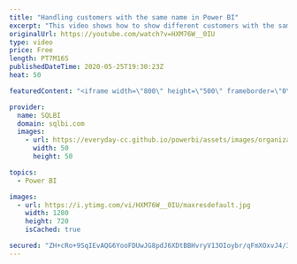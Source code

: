```yaml
---
title: "Handling customers with the same name in Power BI"
excerpt: "This video shows how to show different customers with the same name in a Power BI report by using zero-width spaces, thus simplifying the presentation without adding visible characters to make the names unique. Article and download: https://sql.bi/662116?aff=yt"
originalUrl: https://youtube.com/watch?v=HXM76W__0IU
type: video
price: Free
length: PT7M16S
publishedDateTime: 2020-05-25T19:30:23Z
heat: 50

featuredContent: "<iframe width=\"800\" height=\"500\" frameborder=\"0\" src=\"https://www.youtube.com/embed/HXM76W__0IU\" allow=\"accelerometer; autoplay; encrypted-media; gyroscope; picture-in-picture\" allowfullscreen></iframe>"

provider:
  name: SQLBI
  domain: sqlbi.com
  images:
    - url: https://everyday-cc.github.io/powerbi/assets/images/organizations/sqlbi.com-50x50.jpg
      width: 50
      height: 50

topics:
  - Power BI

images:
  - url: https://i.ytimg.com/vi/HXM76W__0IU/maxresdefault.jpg
    width: 1280
    height: 720
    isCached: true

secured: "ZH+cRo+9SqIEvAQG6YooFDUwJG8pdJ6XDtBBHvryV13OIoybr/qFmXOxvJ4/3RFm5PpGKekTVOKuMgzSkUwMzC9RPWx658FvGfWKBzRScf1Y583Iw5vxT1QGuy5OIwmmAOvLKUaku0FUemfcu4ASA9Y+WjLb4NZsVXlntudNAQs6dPzk0PmasiBaWnVTV1LoTYhVxu+Ylm4JCEHt/6ve97U0d4ry7Kj7Emnn0qNmQt5aOTnk+7oJaLh+j2JO5c6QudbckjCIYobdFth+/gFPL5dW31VqmcWFNQSH2rtdUS1yCl99xBmdY5jhF4JZIOaEzjzLgEqXrt0Q38ZzvkVux/Nv7fQXbdFBql40eE5IWdVttnYDoGVYCn8fYJ0LHOYx9YfquhhdrOp9fmUGWWEoDnYp4Z97VRqeS9GVbcqFjr0=;TevXhgKQgFyB743sW0t/Xg=="
---
```


